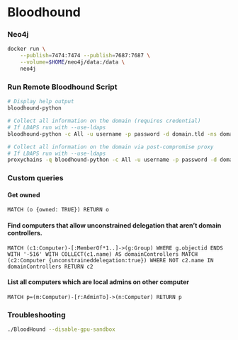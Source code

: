 # Bloodhound

### **Neo4j** <a href="#bkmrk-run-remote-bloodhoun" id="bkmrk-run-remote-bloodhoun"></a>

```bash
docker run \
    --publish=7474:7474 --publish=7687:7687 \
    --volume=$HOME/neo4j/data:/data \
    neo4j
```

### **Run Remote Bloodhound Script** <a href="#bkmrk-run-remote-bloodhoun" id="bkmrk-run-remote-bloodhoun"></a>

```bash
# Display help output
bloodhound-python

# Collect all information on the domain (requires credential)
# If LDAPS run with --use-ldaps
bloodhound-python -c All -u username -p password -d domain.tld -ns domain-controller-ip

# Collect all information on the domain via post-compromise proxy
# If LDAPS run with --use-ldaps
proxychains -q bloodhound-python -c All -u username -p password -d domain.tld -ns omain-controller-ip --dns-tcp
```



### Custom queries

#### Get owned

```
MATCH (o {owned: TRUE}) RETURN o
```

#### Find computers that allow unconstrained delegation that aren’t domain controllers.

```
MATCH (c1:Computer)-[:MemberOf*1..]->(g:Group) WHERE g.objectid ENDS WITH '-516' WITH COLLECT(c1.name) AS domainControllers MATCH (c2:Computer {unconstraineddelegation:true}) WHERE NOT c2.name IN domainControllers RETURN c2
```

#### List all computers which are local admins on other computer

```
MATCH p=(m:Computer)-[r:AdminTo]->(n:Computer) RETURN p
```



### Troubleshooting

```bash
./BloodHound --disable-gpu-sandbox
```
